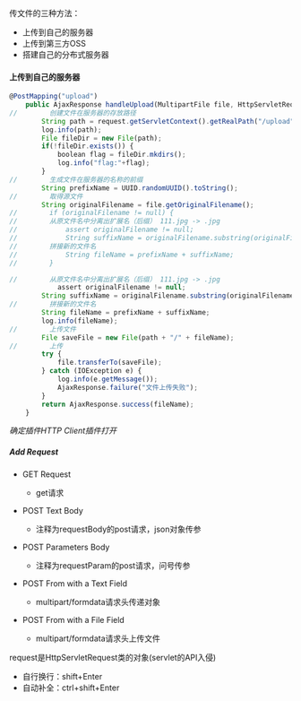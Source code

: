 传文件的三种方法：

- 上传到自己的服务器
- 上传到第三方OSS
- 搭建自己的分布式服务器

#### 上传到自己的服务器

```javascript
@PostMapping("upload")
    public AjaxResponse handleUpload(MultipartFile file, HttpServletRequest request){
//        创建文件在服务器的存放路径
        String path = request.getServletContext().getRealPath("/upload");
        log.info(path);
        File fileDir = new File(path);
        if(!fileDir.exists()) {
            boolean flag = fileDir.mkdirs();
            log.info("flag:"+flag);
        }
//        生成文件在服务器的名称的前缀
        String prefixName = UUID.randomUUID().toString();
//        取得源文件
        String originalFilename = file.getOriginalFilename();
//        if (originalFilename != null) {
//        从原文件名中分离出扩展名（后缀） 111.jpg -> .jpg
//            assert originalFilename != null;
//            String suffixName = originalFilename.substring(originalFilename.lastIndexOf("."));
//        拼接新的文件名
//            String fileName = prefixName + suffixName;
//        }

//        从原文件名中分离出扩展名（后缀） 111.jpg -> .jpg
            assert originalFilename != null;
        String suffixName = originalFilename.substring(originalFilename.lastIndexOf("."));
//        拼接新的文件名
        String fileName = prefixName + suffixName;
        log.info(fileName);
//        上传文件
        File saveFile = new File(path + "/" + fileName);
//        上传
        try {
            file.transferTo(saveFile);
        } catch (IOException e) {
            log.info(e.getMessage());
            AjaxResponse.failure("文件上传失败");
        }
        return AjaxResponse.success(fileName);
    }
```

*确定插件HTTP Client插件打开*

##### Add Request

- GET Request 
  - get请求

- POST Text Body
  - 注释为requestBody的post请求，json对象传参

- POST Parameters Body
  - 注释为requestParam的post请求，问号传参
- POST From with a Text Field
  - multipart/formdata请求头传递对象
- POST From with a File Field
  - multipart/formdata请求头上传文件

request是HttpServletRequest类的对象(servlet的API入侵)

- 自行换行：shift+Enter
- 自动补全：ctrl+shift+Enter

